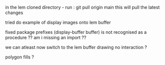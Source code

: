 
in the lem cloned directory - run : git pull origin main
this will pull the latest changes 

tried do example of display images onto lem buffer

fixed package prefixes 
(display-buffer buffer) 
is not recognised as a procedure ?? am i missing an import ??

we can atleast now switch to the lem buffer drawing
no interaction ?

polygon fills ?

